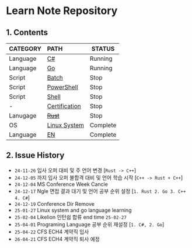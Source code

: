 # Learn Note Repository

## 1. Contents
| CATEGORY | PATH                              | STATUS   |
| :------- | :-------------------------------- | -------- |
| Language | [C#](./CS/)                       | Running  |
| Language | [Go](./Go/)                       | Running  |
| Script   | [Batch](./Batch/)                 | Stop     |
| Script   | [PowerShell](./PowerShell/)       | Stop     |
| Script   | [Shell](./Shell/)                 | Stop     |
| -        | [Certification](./Certification/) | Stop     |
| Lanugage | [~~Rust~~](./Rust/)               | Stop     |
| OS       | [Linux System](./Linux/)          | Complete |
| Language | [EN](./English/Note.md)           | Complete |

## 2. Issue History
* `24-11-26` 입사 오퍼 대비 및 주 언어 변경 [`Rust -> C++`]
* `24-12-05` 까지 입사 오퍼 불합격 대비 및 언어 학습 시작 [`C++ -> Rust + C++`]
* `24-12-04` MS Conference Week Cancle
* `24-12-17` Ngle 면접 결과 대기 및 언어 공부 순위 설정 [`1. Rust 2. Go 3. C++ 4. C#`]
* `24-12-19` Conference Dir Remove
* `25-01-27` Linux system and go language learning
* `25-02-04` Likelion 인턴쉽 합류 end time `25-02-27`
* `25-04-01` Programing Language 공부 순위 재설정 [`1. C#, 2. Go`]
* `25-04-22` CFS ECH4 계약직 입사
* `26-04-21` CFS ECH4 계약직 퇴사 예정
